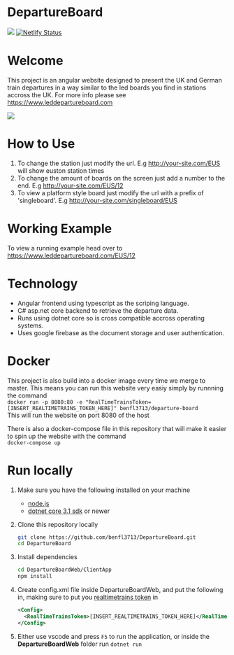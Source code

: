 # DepartureBoard

![](https://github.com/benfl3713/DepartureBoard/workflows/Pipeline/badge.svg?branch=master)
[![Netlify Status](https://api.netlify.com/api/v1/badges/a70bdae7-f88d-43fc-8811-d2e0d16e65c7/deploy-status)](https://app.netlify.com/sites/leddepartureboardcom/deploys)

# Welcome

This project is an angular website designed to present the UK and German train departures in a way similar to the led boards you find in stations accross the UK. For more info please see <https://www.leddepartureboard.com>

![](https://github.com/benfl3713/DepartureBoard/blob/master/DepartureBoardWeb/wwwroot/preview.png?raw=true)

# How to Use

1. To change the station just modify the url. E.g http://your-site.com/EUS will show euston station times
2. To change the amount of boards on the screen just add a number to the end. E.g http://your-site.com/EUS/12
3. To view a platform style board just modify the url with a prefix of 'singleboard'. E.g http://your-site.com/singleboard/EUS

# Working Example

To view a running example head over to
<https://www.leddepartureboard.com/EUS/12>

# Technology

- Angular frontend using typescript as the scriping language.
- C# asp.net core backend to retrieve the departure data.
- Runs using dotnet core so is cross compatible accross operating systems.
- Uses google firebase as the document storage and user authentication.

# Docker

This project is also build into a docker image every time we merge to master. This means you can run this website very easiy simply by runnning the command  
```docker run -p 8080:80 -e "RealTimeTrainsToken=[INSERT_REALTIMETRAINS_TOKEN_HERE]" benfl3713/departure-board```  
This will run the website on port 8080 of the host

There is also a docker-compose file in this repository that will make it easier to spin up the website with the command  
`docker-compose up`

# Run locally

1. Make sure you have the following installed on your machine
   -  [node.js](https://nodejs.org/en/download/)
   -  [dotnet core 3.1 sdk](https://dotnet.microsoft.com/download/dotnet/3.1)  or newer

2. Clone this repository locally
    ```bash
    git clone https://github.com/benfl3713/DepartureBoard.git
    cd DepartureBoard
    ```
3. Install dependencies
    ```bash
    cd DepartureBoardWeb/ClientApp
    npm install
    ```
4. Create config.xml file inside DepartureBoardWeb, and put the following in, making sure to put you [realtimetrains token](https://api.rtt.io/) in
    ```xml
    <Config>
      <RealTimeTrainsToken>[INSERT_REALTIMETRAINS_TOKEN_HERE]</RealTimeTrainsToken>
    </Config>
    ```
5. Either use vscode and press `F5` to run the application, or inside the **DepartureBoardWeb** folder run `dotnet run`

